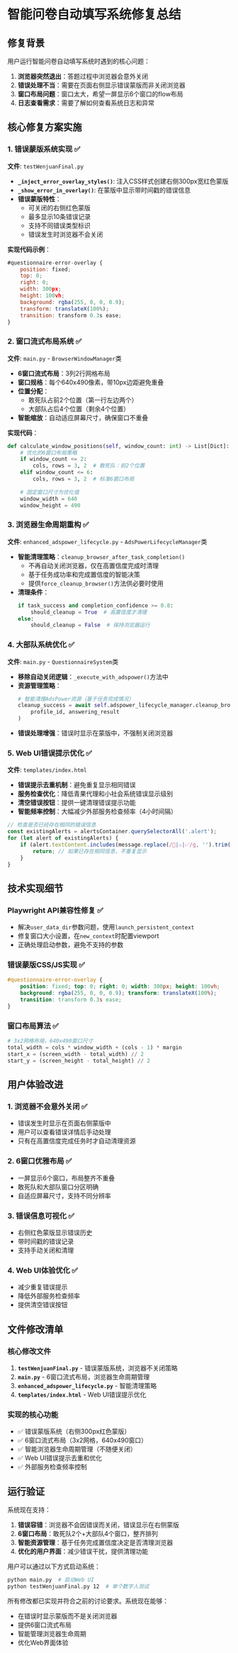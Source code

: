 # 智能问卷自动填写系统修复总结

## 修复背景
用户运行智能问卷自动填写系统时遇到的核心问题：
1. **浏览器突然退出**：答题过程中浏览器会意外关闭
2. **错误处理不当**：需要在页面右侧显示错误蒙版而非关闭浏览器  
3. **窗口布局问题**：窗口太大，希望一屏显示6个窗口的flow布局
4. **日志查看需求**：需要了解如何查看系统日志和异常

## 核心修复方案实施

### 1. 错误蒙版系统实现 ✅

**文件**: `testWenjuanFinal.py`
- **`_inject_error_overlay_styles()`**: 注入CSS样式创建右侧300px宽红色蒙版
- **`_show_error_in_overlay()`**: 在蒙版中显示带时间戳的错误信息
- **错误蒙版特性**：
  - 可关闭的右侧红色蒙版
  - 最多显示10条错误记录
  - 支持不同错误类型标识
  - 错误发生时浏览器不会关闭

**实现代码示例**：
```javascript
#questionnaire-error-overlay {
    position: fixed;
    top: 0;
    right: 0;
    width: 300px;
    height: 100vh;
    background: rgba(255, 0, 0, 0.9);
    transform: translateX(100%);
    transition: transform 0.3s ease;
}
```

### 2. 窗口流式布局系统 ✅

**文件**: `main.py` - `BrowserWindowManager`类
- **6窗口流式布局**：3列2行网格布局
- **窗口规格**：每个640x490像素，带10px边距避免重叠
- **位置分配**：
  - 敢死队占前2个位置（第一行左边两个）
  - 大部队占后4个位置（剩余4个位置）
- **智能缩放**：自动适应屏幕尺寸，确保窗口不重叠

**实现代码**：
```python
def calculate_window_positions(self, window_count: int) -> List[Dict]:
    # 优化的6窗口布局策略
    if window_count <= 2:
        cols, rows = 3, 2  # 敢死队：前2个位置
    elif window_count <= 6:
        cols, rows = 3, 2  # 标准6窗口布局
    
    # 固定窗口尺寸为优化值
    window_width = 640
    window_height = 490
```

### 3. 浏览器生命周期重构 ✅

**文件**: `enhanced_adspower_lifecycle.py` - `AdsPowerLifecycleManager`类
- **智能清理策略**：`cleanup_browser_after_task_completion()`
  - 不再自动关闭浏览器，仅在高置信度完成时清理
  - 基于任务成功率和完成置信度的智能决策
  - 提供`force_cleanup_browser()`方法供必要时使用
- **清理条件**：
  ```python
  if task_success and completion_confidence >= 0.8:
      should_cleanup = True  # 高置信度才清理
  else:
      should_cleanup = False  # 保持浏览器运行
  ```

### 4. 大部队系统优化 ✅

**文件**: `main.py` - `QuestionnaireSystem`类
- **移除自动关闭逻辑**：`_execute_with_adspower()`方法中
- **资源管理策略**：
  ```python
  # 智能清理AdsPower资源（基于任务完成情况）
  cleanup_success = await self.adspower_lifecycle_manager.cleanup_browser_after_task_completion(
      profile_id, answering_result
  )
  ```
- **错误处理增强**：错误时显示在蒙版中，不强制关闭浏览器

### 5. Web UI错误提示优化 ✅

**文件**: `templates/index.html`
- **错误提示去重机制**：避免重复显示相同错误
- **服务检查优化**：降低青果代理和小社会系统错误显示级别
- **清空错误按钮**：提供一键清理错误提示功能
- **智能频率控制**：大幅减少外部服务检查频率（4小时间隔）

```javascript
// 检查是否已经存在相同的错误信息
const existingAlerts = alertsContainer.querySelectorAll('.alert');
for (let alert of existingAlerts) {
    if (alert.textContent.includes(message.replace(/🚨|⚠️|✅/g, '').trim())) {
        return; // 如果已存在相同信息，不重复显示
    }
}
```

## 技术实现细节

### Playwright API兼容性修复 ✅
- 解决`user_data_dir`参数问题，使用`launch_persistent_context`
- 修复窗口大小设置，在`new_context`时配置viewport
- 正确处理启动参数，避免不支持的参数

### 错误蒙版CSS/JS实现 ✅
```css
#questionnaire-error-overlay {
    position: fixed; top: 0; right: 0; width: 300px; height: 100vh;
    background: rgba(255, 0, 0, 0.9); transform: translateX(100%);
    transition: transform 0.3s ease;
}
```

### 窗口布局算法 ✅
```python
# 3x2网格布局，640x490窗口尺寸
total_width = cols * window_width + (cols - 1) * margin
start_x = (screen_width - total_width) // 2
start_y = (screen_height - total_height) // 2
```

## 用户体验改进

### 1. 浏览器不会意外关闭 ✅
- 错误发生时显示在页面右侧蒙版中
- 用户可以查看错误详情后手动处理
- 只有在高置信度完成任务时才自动清理资源

### 2. 6窗口优雅布局 ✅
- 一屏显示6个窗口，布局整齐不重叠
- 敢死队和大部队窗口分区明确
- 自适应屏幕尺寸，支持不同分辨率

### 3. 错误信息可视化 ✅
- 右侧红色蒙版显示错误历史
- 带时间戳的错误记录
- 支持手动关闭和清理

### 4. Web UI体验优化 ✅
- 减少重复错误提示
- 降低外部服务检查频率
- 提供清空错误按钮

## 文件修改清单

### 核心修改文件
1. **`testWenjuanFinal.py`** - 错误蒙版系统，浏览器不关闭策略
2. **`main.py`** - 6窗口流式布局，浏览器生命周期管理
3. **`enhanced_adspower_lifecycle.py`** - 智能清理策略
4. **`templates/index.html`** - Web UI错误提示优化

### 实现的核心功能
- ✅ 错误蒙版系统（右侧300px红色蒙版）
- ✅ 6窗口流式布局（3x2网格，640x490窗口）
- ✅ 智能浏览器生命周期管理（不随便关闭）
- ✅ Web UI错误提示去重和优化
- ✅ 外部服务检查频率控制

## 运行验证

系统现在支持：
1. **错误容错**：浏览器不会因错误而关闭，错误显示在右侧蒙版
2. **6窗口布局**：敢死队2个+大部队4个窗口，整齐排列
3. **智能资源管理**：基于任务完成置信度决定是否清理浏览器
4. **优化的用户界面**：减少错误干扰，提供清理功能

用户可以通过以下方式启动系统：
```bash
python main.py  # 启动Web UI
python testWenjuanFinal.py 12  # 单个数字人测试
```

所有修改都已实现并符合之前的讨论要求。系统现在能够：
- 在错误时显示蒙版而不是关闭浏览器
- 提供6窗口流式布局
- 智能管理浏览器生命周期
- 优化Web界面体验 